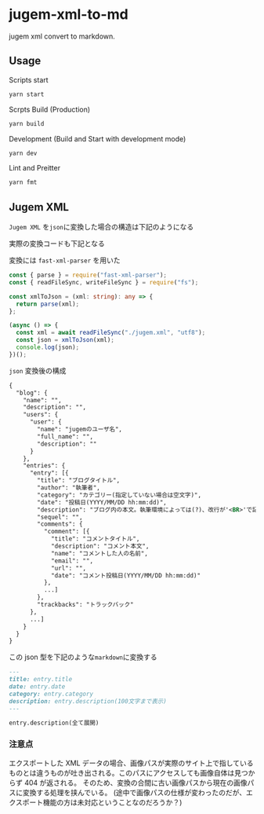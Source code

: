 # jugem-xml-to-md

jugem xml convert to markdown.

## Usage

Scripts start

```bash
yarn start
```

Scrpts Build (Production)

```bash
yarn build
```

Development (Build and Start with development mode)

```bash
yarn dev
```

Lint and Preitter

```bash
yarn fmt
```

## Jugem XML

`Jugem XML` を`json`に変換した場合の構造は下記のようになる

実際の変換コードも下記となる

変換には `fast-xml-parser` を用いた

```typescript
const { parse } = require("fast-xml-parser");
const { readFileSync, writeFileSync } = require("fs");

const xmlToJson = (xml: string): any => {
  return parse(xml);
};

(async () => {
  const xml = await readFileSync("./jugem.xml", "utf8");
  const json = xmlToJson(xml);
  console.log(json);
})();
```

`json` 変換後の構成

```xml
{
  "blog": {
    "name": "",
    "description": "",
    "users": {
      "user": {
        "name": "jugemのユーザ名",
        "full_name": "",
        "description": ""
      }
    },
    "entries": {
      "entry": [{
        "title": "ブログタイトル",
        "author": "執筆者",
        "category": "カテゴリー(指定していない場合は空文字)",
        "date": "投稿日(YYYY/MM/DD hh:mm:dd)",
        "description": "ブログ内の本文。執筆環境によっては(?)、改行が'<BR>'で記述されることもある",
        "sequel": "",
        "comments": {
          "comment": [{
            "title": "コメントタイトル",
            "description": "コメント本文",
            "name": "コメントした人の名前",
            "email": "",
            "url": "",
            "date": "コメント投稿日(YYYY/MM/DD hh:mm:dd)"
          },
          ...]
        },
        "trackbacks": "トラックバック"
      },
      ...]
    }
  }
}
```

この json 型を下記のような`markdown`に変換する

```markdown
---
title: entry.title
date: entry.date
category: entry.category
description: entry.description(100文字まで表示)
---

entry.description(全て展開)
```

### 注意点

エクスポートした XML データの場合、画像パスが実際のサイト上で指しているものとは違うものが吐き出される。このパスにアクセスしても画像自体は見つからず 404 が返される。
そのため、変換の合間に古い画像パスから現在の画像パスに変換する処理を挟んでいる。
(途中で画像パスの仕様が変わったのだが、エクスポート機能の方は未対応ということなのだろうか？)
